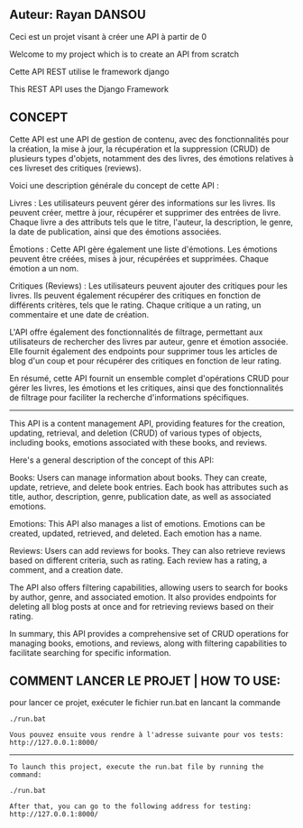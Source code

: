 Auteur: Rayan DANSOU
------




Ceci est un projet visant à créer une API à partir de 0

Welcome to my project which is to create an API from scratch



Cette API REST utilise le framework django 

This REST API uses the Django Framework 


CONCEPT
----

Cette API est une API de gestion de contenu, avec des fonctionnalités pour la création, la mise à jour, la récupération et la suppression (CRUD) de plusieurs types d'objets, notamment des  des livres, des émotions relatives à ces livreset des critiques (reviews).

Voici une description générale du concept de cette API :

Livres : Les utilisateurs peuvent gérer des informations sur les livres. Ils peuvent créer, mettre à jour, récupérer et supprimer des entrées de livre. Chaque livre a des attributs tels que le titre, l'auteur, la description, le genre, la date de publication, ainsi que des émotions associées.

Émotions : Cette API gère également une liste d'émotions. Les émotions peuvent être créées, mises à jour, récupérées et supprimées. Chaque émotion a un nom.

Critiques (Reviews) : Les utilisateurs peuvent ajouter des critiques pour les livres. Ils peuvent également récupérer des critiques en fonction de différents critères, tels que le rating. Chaque critique a un rating, un commentaire et une date de création.

L'API offre également des fonctionnalités de filtrage, permettant aux utilisateurs de rechercher des livres par auteur, genre et émotion associée. Elle fournit également des endpoints pour supprimer tous les articles de blog d'un coup et pour récupérer des critiques en fonction de leur rating.

En résumé, cette API fournit un ensemble complet d'opérations CRUD pour gérer les livres, les émotions et les critiques, ainsi que des fonctionnalités de filtrage pour faciliter la recherche d'informations spécifiques.


--------------------------------------

This API is a content management API, providing features for the creation, updating, retrieval, and deletion (CRUD) of various types of objects, including books, emotions associated with these books, and reviews.

Here's a general description of the concept of this API:

Books: Users can manage information about books. They can create, update, retrieve, and delete book entries. Each book has attributes such as title, author, description, genre, publication date, as well as associated emotions.

Emotions: This API also manages a list of emotions. Emotions can be created, updated, retrieved, and deleted. Each emotion has a name.

Reviews: Users can add reviews for books. They can also retrieve reviews based on different criteria, such as rating. Each review has a rating, a comment, and a creation date.

The API also offers filtering capabilities, allowing users to search for books by author, genre, and associated emotion. It also provides endpoints for deleting all blog posts at once and for retrieving reviews based on their rating.

In summary, this API provides a comprehensive set of CRUD operations for managing books, emotions, and reviews, along with filtering capabilities to facilitate searching for specific information.




COMMENT LANCER LE PROJET | HOW TO USE:
-----

pour lancer ce projet, exécuter le fichier run.bat en lancant la commande

    ./run.bat

    Vous pouvez ensuite vous rendre à l'adresse suivante pour vos tests:  http://127.0.0.1:8000/


--------------------------------------

    To launch this project, execute the run.bat file by running the command:

    ./run.bat

    After that, you can go to the following address for testing: http://127.0.0.1:8000/








 
